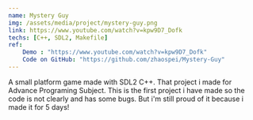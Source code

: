 ```yaml
---
name: Mystery Guy
img: /assets/media/project/mystery-guy.png
link: https://www.youtube.com/watch?v=kpw9D7_Dofk
techs: [C++, SDL2, Makefile]
ref:
    Demo : "https://www.youtube.com/watch?v=kpw9D7_Dofk"
    Code on GitHub: "https://github.com/zhaospei/Mystery-Guy"
---
```


A small platform game made with SDL2 C++. That project i made for Advance Programing Subject.
This is the first project i have made so the code is not clearly and has some bugs.
But i'm still proud of it because i made it for 5 days!
        
